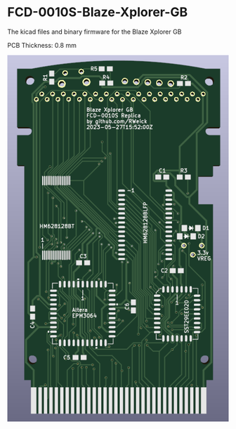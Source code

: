 # FCD-0010S-Blaze-Xplorer-GB
The kicad files and binary firmware for the Blaze Xplorer GB

PCB Thickness: 0.8 mm

![image](FCD-0010S.png)
